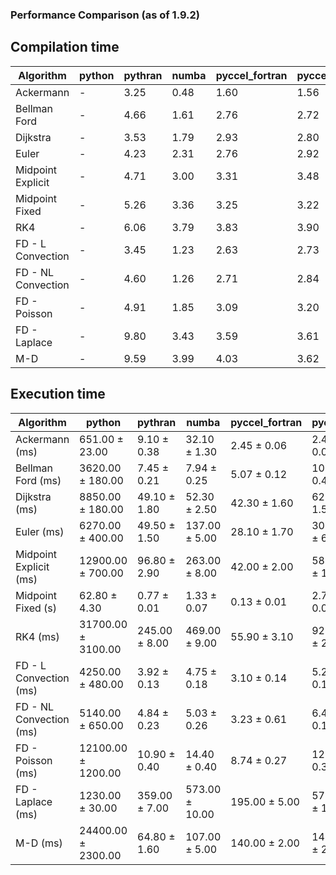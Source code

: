 ### Performance Comparison (as of 1.9.2)
## Compilation time
Algorithm                 | python                    | pythran                   | numba                     | pyccel_fortran            | pyccel_c                 
------------------------- | ------------------------- | ------------------------- | ------------------------- | ------------------------- | -------------------------
Ackermann                 | -                         | 3.25                      | 0.48                      | 1.60                      | 1.56                     
Bellman Ford              | -                         | 4.66                      | 1.61                      | 2.76                      | 2.72                     
Dijkstra                  | -                         | 3.53                      | 1.79                      | 2.93                      | 2.80                     
Euler                     | -                         | 4.23                      | 2.31                      | 2.76                      | 2.92                     
Midpoint Explicit         | -                         | 4.71                      | 3.00                      | 3.31                      | 3.48                     
Midpoint Fixed            | -                         | 5.26                      | 3.36                      | 3.25                      | 3.22                     
RK4                       | -                         | 6.06                      | 3.79                      | 3.83                      | 3.90                     
FD - L Convection         | -                         | 3.45                      | 1.23                      | 2.63                      | 2.73                     
FD - NL Convection        | -                         | 4.60                      | 1.26                      | 2.71                      | 2.84                     
FD - Poisson              | -                         | 4.91                      | 1.85                      | 3.09                      | 3.20                     
FD - Laplace              | -                         | 9.80                      | 3.43                      | 3.59                      | 3.61                     
M-D                       | -                         | 9.59                      | 3.99                      | 4.03                      | 3.62                     

## Execution time
Algorithm                 | python                    | pythran                   | numba                     | pyccel_fortran            | pyccel_c                 
------------------------- | ------------------------- | ------------------------- | ------------------------- | ------------------------- | -------------------------
Ackermann (ms)            | 651.00 $\pm$ 23.00        | 9.10 $\pm$ 0.38           | 32.10 $\pm$ 1.30          | 2.45 $\pm$ 0.06           | 2.46 $\pm$ 0.05          
Bellman Ford (ms)         | 3620.00 $\pm$ 180.00      | 7.45 $\pm$ 0.21           | 7.94 $\pm$ 0.25           | 5.07 $\pm$ 0.12           | 10.40 $\pm$ 0.40         
Dijkstra (ms)             | 8850.00 $\pm$ 180.00      | 49.10 $\pm$ 1.80          | 52.30 $\pm$ 2.50          | 42.30 $\pm$ 1.60          | 62.40 $\pm$ 1.50         
Euler (ms)                | 6270.00 $\pm$ 400.00      | 49.50 $\pm$ 1.50          | 137.00 $\pm$ 5.00         | 28.10 $\pm$ 1.70          | 302.00 $\pm$ 6.00        
Midpoint Explicit (ms)    | 12900.00 $\pm$ 700.00     | 96.80 $\pm$ 2.90          | 263.00 $\pm$ 8.00         | 42.00 $\pm$ 2.00          | 582.00 $\pm$ 12.00       
Midpoint Fixed (s)        | 62.80 $\pm$ 4.30          | 0.77 $\pm$ 0.01           | 1.33 $\pm$ 0.07           | 0.13 $\pm$ 0.01           | 2.78 $\pm$ 0.04          
RK4 (ms)                  | 31700.00 $\pm$ 3100.00    | 245.00 $\pm$ 8.00         | 469.00 $\pm$ 9.00         | 55.90 $\pm$ 3.10          | 927.00 $\pm$ 20.00       
FD - L Convection (ms)    | 4250.00 $\pm$ 480.00      | 3.92 $\pm$ 0.13           | 4.75 $\pm$ 0.18           | 3.10 $\pm$ 0.14           | 5.23 $\pm$ 0.12          
FD - NL Convection (ms)   | 5140.00 $\pm$ 650.00      | 4.84 $\pm$ 0.23           | 5.03 $\pm$ 0.26           | 3.23 $\pm$ 0.61           | 6.44 $\pm$ 0.11          
FD - Poisson (ms)         | 12100.00 $\pm$ 1200.00    | 10.90 $\pm$ 0.40          | 14.40 $\pm$ 0.40          | 8.74 $\pm$ 0.27           | 12.00 $\pm$ 0.30         
FD - Laplace (ms)         | 1230.00 $\pm$ 30.00       | 359.00 $\pm$ 7.00         | 573.00 $\pm$ 10.00        | 195.00 $\pm$ 5.00         | 578.00 $\pm$ 10.00       
M-D (ms)                  | 24400.00 $\pm$ 2300.00    | 64.80 $\pm$ 1.60          | 107.00 $\pm$ 5.00         | 140.00 $\pm$ 2.00         | 144.00 $\pm$ 2.00        
